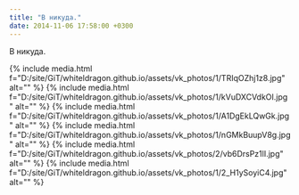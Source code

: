 ```yaml
---
title: "В никуда."
date: 2014-11-06 17:58:00 +0300
---
```


В никуда.


{% include media.html f="D:/site/GiT/whiteldragon.github.io/assets/vk_photos/1/TRIqOZhj1z8.jpg" alt="" %}
{% include media.html f="D:/site/GiT/whiteldragon.github.io/assets/vk_photos/1/kVuDXCVdkOI.jpg" alt="" %}
{% include media.html f="D:/site/GiT/whiteldragon.github.io/assets/vk_photos/1/A1DgEkLQwGk.jpg" alt="" %}
{% include media.html f="D:/site/GiT/whiteldragon.github.io/assets/vk_photos/1/nGMkBuupV8g.jpg" alt="" %}
{% include media.html f="D:/site/GiT/whiteldragon.github.io/assets/vk_photos/2/vb6DrsPz1lI.jpg" alt="" %}
{% include media.html f="D:/site/GiT/whiteldragon.github.io/assets/vk_photos/1/2_H1ySoyiC4.jpg" alt="" %}
